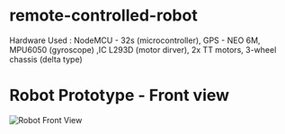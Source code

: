 # remote-controlled-robot
Hardware Used : NodeMCU - 32s (microcontroller), GPS - NEO 6M, MPU6050 (gyroscope) ,IC L293D (motor dirver), 2x TT motors, 3-wheel chassis (delta type)

# Robot Prototype - Front view

![Robot Front View](https://i.ibb.co/f0swjCx/rc-robot-persie.png)
